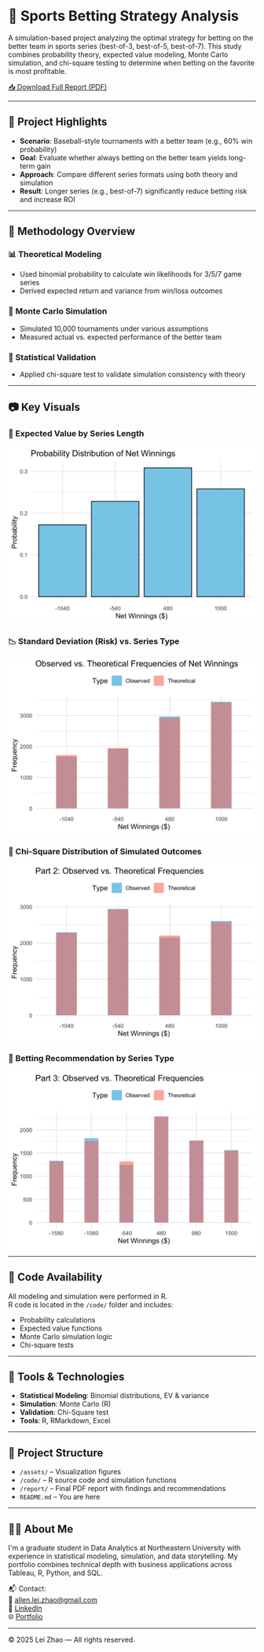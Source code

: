 # 🎲 Sports Betting Strategy Analysis

A simulation-based project analyzing the optimal strategy for betting on the better team in sports series (best-of-3, best-of-5, best-of-7). This study combines probability theory, expected value modeling, Monte Carlo simulation, and chi-square testing to determine when betting on the favorite is most profitable.

[📥 Download Full Report (PDF)](report/Sports_Betting_Strategy_Simulation_Using_R.pdf)

---

## 📌 Project Highlights

- **Scenario**: Baseball-style tournaments with a better team (e.g., 60% win probability)
- **Goal**: Evaluate whether always betting on the better team yields long-term gain
- **Approach**: Compare different series formats using both theory and simulation
- **Result**: Longer series (e.g., best-of-7) significantly reduce betting risk and increase ROI

---

## 🧠 Methodology Overview

### 📊 Theoretical Modeling
- Used binomial probability to calculate win likelihoods for 3/5/7 game series
- Derived expected return and variance from win/loss outcomes

### 🔁 Monte Carlo Simulation
- Simulated 10,000 tournaments under various assumptions
- Measured actual vs. expected performance of the better team

### 🧪 Statistical Validation
- Applied chi-square test to validate simulation consistency with theory

---

## 📷 Key Visuals

### 🧮 Expected Value by Series Length  
![EV Graph](assets/img1.png)

### 📉 Standard Deviation (Risk) vs. Series Type  
![Risk Graph](assets/img2.png)

### 🧪 Chi-Square Distribution of Simulated Outcomes  
![Chi-Square](assets/img3.png)

### 🎯 Betting Recommendation by Series Type  
![Recommendation](assets/img4.png)

---

## 🧾 Code Availability

All modeling and simulation were performed in R.  
R code is located in the `/code/` folder and includes:
- Probability calculations
- Expected value functions
- Monte Carlo simulation logic
- Chi-square tests

---

## 🧰 Tools & Technologies

- **Statistical Modeling**: Binomial distributions, EV & variance
- **Simulation**: Monte Carlo (R)
- **Validation**: Chi-Square test
- **Tools**: R, RMarkdown, Excel

---

## 📁 Project Structure

- `/assets/` – Visualization figures  
- `/code/` – R source code and simulation functions  
- `/report/` – Final PDF report with findings and recommendations  
- `README.md` – You are here

---

## 🙋‍♂️ About Me

I'm a graduate student in Data Analytics at Northeastern University with experience in statistical modeling, simulation, and data storytelling. My portfolio combines technical depth with business applications across Tableau, R, Python, and SQL.

📬 Contact:  
📧 allen.lei.zhao@gmail.com  
🔗 [LinkedIn](https://www.linkedin.com/in/allen-lei-zhao/)  
🌐 [Portfolio](https://allenleizhao.github.io)

---

© 2025 Lei Zhao — All rights reserved.
